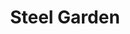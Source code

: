 ---
pid: FS188
title: Steel Garden
location_transcription: Delaware River Waterfront
zipcode: '60616'
outside_phl: 'Chicago IL '
neighborhood: 
age: '25'
age_range: 20-29
instagram: 
image_file_name: FS_188.jpg
proposal_transcription: 
topic: Environment
topic_summary: '0'
type: Sculpture Statue
keywords_other: 
credit: Yitong
image_labels: |-
  -plant in the air
  -steel frame
  -wooden pier foundation
  -Industry -> Eco
  -We should live in nature and artificial world peaceful
twitter: 
facebook: 
permalink: "/monuments/fs188/"
layout: item-page
---
